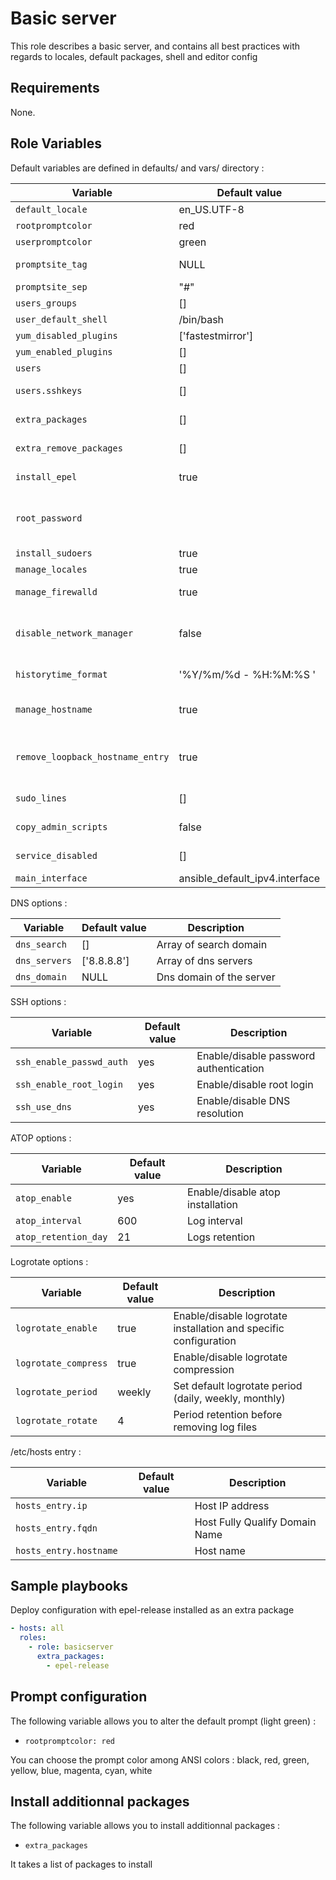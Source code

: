 Basic server
============

This role describes a basic server, and contains all best practices with regards to locales, default packages, shell and editor config

Requirements
------------

None.

Role Variables
--------------

Default variables are defined in defaults/ and vars/ directory :

| Variable | Default value | Description |
| -------- | ------------- | ----------- |
| `default_locale` | en_US.UTF-8 | Default locale |
| `rootpromptcolor` | red | Prompt color root user |
| `userpromptcolor` | green | Prompt color default user |
| `promptsite_tag` | NULL | Site information to display in prompt |
| `promptsite_sep` | "#" | Prompt separator |
| `users_groups` | [] | List of groups to create |
| `user_default_shell`| /bin/bash | Default user shell |
| `yum_disabled_plugins` | ['fastestmirror'] | Disable yum plugins |
| `yum_enabled_plugins` | [] | Enable yum plugins |
| `users` | [] | List of users to create |
| `users.sshkeys` | [] | List of sshkeys of users to deploy |
| `extra_packages` | [] | Array of packages to install on the system |
| `extra_remove_packages` | [] | Array of packages to remove on the system |
| `install_epel` | true | Enable EPEL repository on RedHat family |
| `root_password` |  | Set root password in crypt form with following command **mkpasswd --method=sha-512** |
| `install_sudoers` | true | Deploy sudoers |
| `manage_locales` | true | Manage locales
| `manage_firewalld` | true | Ensure firewalld is installed, enabled and started |
| `disable_network_manager` | false | Ensure NetworkManager is removed and systemd-netowrkd is enabled and started |
| `historytime_format` | '%Y/%m/%d - %H:%M:%S ' | Configure default history time format
| `manage_hostname` | true | Update /etc/hosts by adding entry with default IP address |
| `remove_loopback_hostname_entry` | true | Remove 127.0.0.1 entry associated to host name fqdn (i.e 127.0.0.1.*hostname.fqdn)  |
| `sudo_lines`   | [] | Array of sudo lines to deploy on the server |
| `copy_admin_scripts` | false | Deploy powerfull admin scripts |
| `service_disabled` | [] | List to service to stopped and disabled at boot |
| `main_interface` | ansible_default_ipv4.interface | Default main interface | | `update_all_packages` | false | Upgrade all installed packages |

DNS options :

| Variable | Default value | Description |
| -------- | ------------- | ----------- |
| `dns_search` | [] | Array of search domain |
| `dns_servers` | ['8.8.8.8'] | Array of dns servers |
| `dns_domain` | NULL | Dns domain of the server |

SSH options :

| Variable | Default value | Description |
| -------- | ------------- | ----------- |
| `ssh_enable_passwd_auth` | yes | Enable/disable password authentication |
| `ssh_enable_root_login` | yes | Enable/disable root login  |
| `ssh_use_dns` | yes | Enable/disable DNS resolution |

ATOP options :

| Variable | Default value | Description |
| -------- | ------------- | ----------- |
| `atop_enable` | yes | Enable/disable atop installation |
| `atop_interval` | 600 | Log interval |
| `atop_retention_day` | 21 | Logs retention |

Logrotate options :

| Variable | Default value | Description |
| -------- | ------------- | ----------- |
| `logrotate_enable` | true | Enable/disable logrotate installation and specific configuration |
| `logrotate_compress` | true | Enable/disable logrotate compression |
| `logrotate_period` | weekly | Set default logrotate period (daily, weekly, monthly) |
| `logrotate_rotate` | 4 | Period retention before removing log files |

/etc/hosts entry :

| Variable | Default value | Description |
| -------- | ------------- | ----------- |
| `hosts_entry.ip` |  | Host IP address |
| `hosts_entry.fqdn` | | Host Fully Qualify Domain Name |
| `hosts_entry.hostname` | | Host name |

Sample playbooks
---------------

Deploy configuration with epel-release installed as an extra package

```yml
- hosts: all
  roles:
    - role: basicserver
      extra_packages:
        - epel-release
```

Prompt configuration
--------------------

The following variable allows you to alter the default prompt (light green) :

* `rootpromptcolor: red`

You can choose the prompt color among ANSI colors : black, red, green, yellow, blue, magenta, cyan, white

Install additionnal packages
----------------------------

The following variable allows you to install additionnal packages :

* `extra_packages`

It takes a list of packages to install

